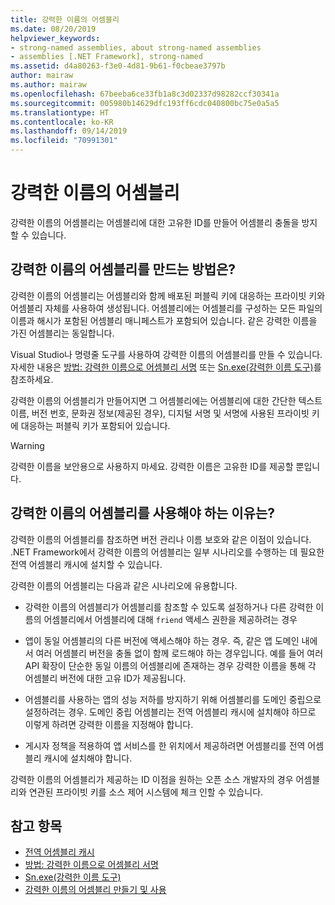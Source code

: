 ```yaml
---
title: 강력한 이름의 어셈블리
ms.date: 08/20/2019
helpviewer_keywords:
- strong-named assemblies, about strong-named assemblies
- assemblies [.NET Framework], strong-named
ms.assetid: d4a80263-f3e0-4d81-9b61-f0cbeae3797b
author: mairaw
ms.author: mairaw
ms.openlocfilehash: 67beeba6ce33fb1a8c3d02337d98282ccf30341a
ms.sourcegitcommit: 005980b14629dfc193ff6cdc040800bc75e0a5a5
ms.translationtype: HT
ms.contentlocale: ko-KR
ms.lasthandoff: 09/14/2019
ms.locfileid: "70991301"
---
```

# <a name="strong-named-assemblies"></a>강력한 이름의 어셈블리

강력한 이름의 어셈블리는 어셈블리에 대한 고유한 ID를 만들어 어셈블리 충돌을 방지할 수 있습니다.

## <a name="what-makes-a-strong-named-assembly"></a>강력한 이름의 어셈블리를 만드는 방법은?

강력한 이름의 어셈블리는 어셈블리와 함께 배포된 퍼블릭 키에 대응하는 프라이빗 키와 어셈블리 자체를 사용하여 생성됩니다. 어셈블리에는 어셈블리를 구성하는 모든 파일의 이름과 해시가 포함된 어셈블리 매니페스트가 포함되어 있습니다. 같은 강력한 이름을 가진 어셈블리는 동일합니다.

Visual Studio나 명령줄 도구를 사용하여 강력한 이름의 어셈블리를 만들 수 있습니다. 자세한 내용은 [방법: 강력한 이름으로 어셈블리 서명](sign-strong-name.md) 또는 [Sn.exe(강력한 이름 도구)](../../framework/tools/sn-exe-strong-name-tool.md)를 참조하세요.

강력한 이름의 어셈블리가 만들어지면 그 어셈블리에는 어셈블리에 대한 간단한 텍스트 이름, 버전 번호, 문화권 정보(제공된 경우), 디지털 서명 및 서명에 사용된 프라이빗 키에 대응하는 퍼블릭 키가 포함되어 있습니다.

> [!WARNING]
> 강력한 이름을 보안용으로 사용하지 마세요. 강력한 이름은 고유한 ID를 제공할 뿐입니다.

## <a name="why-strong-name-your-assemblies"></a>강력한 이름의 어셈블리를 사용해야 하는 이유는?

강력한 이름의 어셈블리를 참조하면 버전 관리나 이름 보호와 같은 이점이 있습니다. .NET Framework에서 강력한 이름의 어셈블리는 일부 시나리오를 수행하는 데 필요한 전역 어셈블리 캐시에 설치할 수 있습니다.

강력한 이름의 어셈블리는 다음과 같은 시나리오에 유용합니다.

- 강력한 이름의 어셈블리가 어셈블리를 참조할 수 있도록 설정하거나 다른 강력한 이름의 어셈블리에서 어셈블리에 대해 `friend` 액세스 권한을 제공하려는 경우

- 앱이 동일 어셈블리의 다른 버전에 액세스해야 하는 경우. 즉, 같은 앱 도메인 내에서 여러 어셈블리 버전을 충돌 없이 함께 로드해야 하는 경우입니다. 예를 들어 여러 API 확장이 단순한 동일 이름의 어셈블리에 존재하는 경우 강력한 이름을 통해 각 어셈블리 버전에 대한 고유 ID가 제공됩니다.

- 어셈블리를 사용하는 앱의 성능 저하를 방지하기 위해 어셈블리를 도메인 중립으로 설정하려는 경우. 도메인 중립 어셈블리는 전역 어셈블리 캐시에 설치해야 하므로 이렇게 하려면 강력한 이름을 지정해야 합니다.

- 게시자 정책을 적용하여 앱 서비스를 한 위치에서 제공하려면 어셈블리를 전역 어셈블리 캐시에 설치해야 합니다.

강력한 이름의 어셈블리가 제공하는 ID 이점을 원하는 오픈 소스 개발자의 경우 어셈블리와 연관된 프라이빗 키를 소스 제어 시스템에 체크 인할 수 있습니다.

## <a name="see-also"></a>참고 항목

- [전역 어셈블리 캐시](../../framework/app-domains/gac.md)
- [방법: 강력한 이름으로 어셈블리 서명](sign-strong-name.md)
- [Sn.exe(강력한 이름 도구)](../../framework/tools/sn-exe-strong-name-tool.md)
- [강력한 이름의 어셈블리 만들기 및 사용](create-use-strong-named.md)
